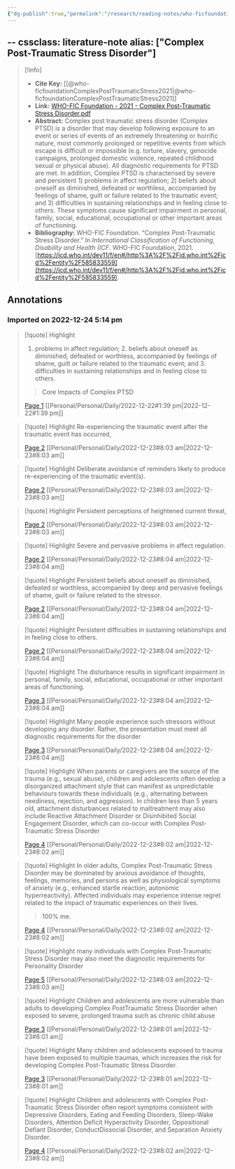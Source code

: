 ```yaml
---
{"dg-publish":true,"permalink":"/research/reading-notes/who-ficfoundation-complex-post-traumatic-stress2021/","tags":"gardenEntry"}
---
```



--
cssclass: literature-note
alias: ["Complex Post-Traumatic Stress Disorder"]
---

> [!info]
> - **Cite Key:** [[@who-ficfoundationComplexPostTraumaticStress2021\|@who-ficfoundationComplexPostTraumaticStress2021]]
> - **Link:** [WHO-FIC Foundation - 2021 - Complex Post-Traumatic Stress Disorder.pdf](file://C:\Users\Henry%20Imler\Zotero-Data\storage\HZPPLYTU\WHO-FIC%20Foundation%20-%202021%20-%20Complex%20Post-Traumatic%20Stress%20Disorder.pdf)
> - **Abstract:** Complex post traumatic stress disorder (Complex PTSD) is a disorder that may develop following exposure to an event or series of events of an extremely threatening or horrific nature, most commonly prolonged or repetitive events from which escape is difficult or impossible (e.g. torture, slavery, genocide campaigns, prolonged domestic violence, repeated childhood sexual or physical abuse). All diagnostic requirements for PTSD are met. In addition, Complex PTSD is characterised by severe and persistent 1) problems in affect regulation; 2) beliefs about oneself as diminished, defeated or worthless, accompanied by feelings of shame, guilt or failure related to the traumatic event; and 3) difficulties in sustaining relationships and in feeling close to others. These symptoms cause significant impairment in personal, family, social, educational, occupational or other important areas of functioning.
> - **Bibliography:** WHO-FIC Foundation. “Complex Post-Traumatic Stress Disorder.” In _International Classification of Functioning, Disability and Health (ICF_. WHO-FIC Foundation, 2021. [https://icd.who.int/dev11/f/en#/http%3A%2F%2Fid.who.int%2Ficd%2Fentity%2F585833559](https://icd.who.int/dev11/f/en#/http%3A%2F%2Fid.who.int%2Ficd%2Fentity%2F585833559).

## Annotations

### Imported on 2022-12-24 5:14 pm

> [!quote] Highlight
> 1. problems in affect regulation; 2. beliefs about oneself as diminished, defeated or worthless, accompanied by feelings of shame, guilt or failure related to the traumatic event; and 3. difficulties in sustaining relationships and in feeling close to others.
>
>> Core Impacts of Complex PTSD
>
> [Page 1](zotero://open-pdf/library/items/HZPPLYTU?page=1) [[Personal/Personal/Daily/2022-12-22#1:39 pm\|2022-12-22#1:39 pm]]

> [!quote] Highlight
> Re-experiencing the traumatic event after the traumatic event has occurred,
>
> [Page 2](zotero://open-pdf/library/items/HZPPLYTU?page=2) [[Personal/Personal/Daily/2022-12-23#8:03 am\|2022-12-23#8:03 am]]

> [!quote] Highlight
> Deliberate avoidance of reminders likely to produce re-experiencing of the traumatic event(s).
>
> [Page 2](zotero://open-pdf/library/items/HZPPLYTU?page=2) [[Personal/Personal/Daily/2022-12-23#8:03 am\|2022-12-23#8:03 am]]

> [!quote] Highlight
> Persistent perceptions of heightened current threat,
>
> [Page 2](zotero://open-pdf/library/items/HZPPLYTU?page=2) [[Personal/Personal/Daily/2022-12-23#8:03 am\|2022-12-23#8:03 am]]

> [!quote] Highlight
> Severe and pervasive problems in affect regulation.
>
> [Page 2](zotero://open-pdf/library/items/HZPPLYTU?page=2) [[Personal/Personal/Daily/2022-12-23#8:04 am\|2022-12-23#8:04 am]]

> [!quote] Highlight
> Persistent beliefs about oneself as diminished, defeated or worthless, accompanied by deep and pervasive feelings of shame, guilt or failure related to the stressor.
>
> [Page 2](zotero://open-pdf/library/items/HZPPLYTU?page=2) [[Personal/Personal/Daily/2022-12-23#8:04 am\|2022-12-23#8:04 am]]

> [!quote] Highlight
> Persistent difficulties in sustaining relationships and in feeling close to others.
>
> [Page 2](zotero://open-pdf/library/items/HZPPLYTU?page=2) [[Personal/Personal/Daily/2022-12-23#8:04 am\|2022-12-23#8:04 am]]

> [!quote] Highlight
> The disturbance results in significant impairment in personal, family, social, educational, occupational or other important areas of functioning.
>
> [Page 3](zotero://open-pdf/library/items/HZPPLYTU?page=3) [[Personal/Personal/Daily/2022-12-23#8:04 am\|2022-12-23#8:04 am]]

> [!quote] Highlight
> Many people experience such stressors without developing any disorder. Rather, the presentation must meet all diagnostic requirements for the disorder
>
> [Page 3](zotero://open-pdf/library/items/HZPPLYTU?page=3) [[Personal/Personal/Daily/2022-12-23#8:04 am\|2022-12-23#8:04 am]]

> [!quote] Highlight
> When parents or caregivers are the source of the trauma (e.g., sexual abuse), children and adolescents often develop a disorganized attachment style that can manifest as unpredictable behaviours towards these individuals (e.g., alternating between neediness, rejection, and aggression). In children less than 5 years old, attachment disturbances related to maltreatment may also include Reactive Attachment Disorder or Disinhibited Social Engagement Disorder, which can co-occur with Complex Post-Traumatic Stress Disorder
>
> [Page 4](zotero://open-pdf/library/items/HZPPLYTU?page=4) [[Personal/Personal/Daily/2022-12-23#8:02 am\|2022-12-23#8:02 am]]

> [!quote] Highlight
> In older adults, Complex Post-Traumatic Stress Disorder may be dominated by anxious avoidance of thoughts, feelings, memories, and persons as well as physiological symptoms of anxiety (e.g., enhanced startle reaction, autonomic hyperreactivity). Affected individuals may experience intense regret related to the impact of traumatic experiences on their lives.
>
>> 100% me.
>
> [Page 4](zotero://open-pdf/library/items/HZPPLYTU?page=4) [[Personal/Personal/Daily/2022-12-23#8:02 am\|2022-12-23#8:02 am]]

> [!quote] Highlight
> many individuals with Complex Post-Traumatic Stress Disorder may also meet the diagnostic requirements for Personality Disorder
>
> [Page 5](zotero://open-pdf/library/items/HZPPLYTU?page=5) [[Personal/Personal/Daily/2022-12-23#8:03 am\|2022-12-23#8:03 am]]

> [!quote] Highlight
> Children and adolescents are more vulnerable than adults to developing Complex PostTraumatic Stress Disorder when exposed to severe, prolonged trauma such as chronic child abuse
>
> [Page 3](zotero://open-pdf/library/items/HZPPLYTU?page=3) [[Personal/Personal/Daily/2022-12-23#8:01 am\|2022-12-23#8:01 am]]

> [!quote] Highlight
> Many children and adolescents exposed to trauma have been exposed to multiple traumas, which increases the risk for developing Complex Post-Traumatic Stress Disorder.
>
> [Page 3](zotero://open-pdf/library/items/HZPPLYTU?page=3) [[Personal/Personal/Daily/2022-12-23#8:01 am\|2022-12-23#8:01 am]]

> [!quote] Highlight
> Children and adolescents with Complex Post-Traumatic Stress Disorder often report symptoms consistent with Depressive Disorders, Eating and Feeding Disorders, Sleep-Wake Disorders, Attention Deficit Hyperactivity Disorder, Oppositional Defiant Disorder, ConductDissocial Disorder, and Separation Anxiety Disorder.
>
> [Page 4](zotero://open-pdf/library/items/HZPPLYTU?page=4) [[Personal/Personal/Daily/2022-12-23#8:02 am\|2022-12-23#8:02 am]]





